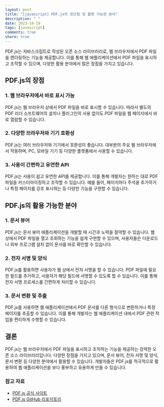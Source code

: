 ```yaml
---
layout: post
title: "[javascript] PDF.js의 장단점 및 활용 가능한 분야"
description: " "
date: 2023-10-19
tags: [javascript]
comments: true
share: true
---
```


PDF.js는 자바스크립트로 작성된 오픈 소스 라이브러리로, 웹 브라우저에서 PDF 파일을 렌더링하는 기능을 제공합니다. 이를 통해 웹 애플리케이션에서 PDF 파일을 표시하고 조작할 수 있으며, 다양한 활용 분야에서 많은 장점을 가지고 있습니다.

## PDF.js의 장점

### 1. 웹 브라우저에서 바로 표시 가능

PDF.js는 웹 브라우저 상에서 PDF 파일을 바로 표시할 수 있습니다. 따라서 별도의 PDF 리더 소프트웨어의 설치나 플러그인의 사용 없이도 PDF 파일을 웹 페이지에서 바로 열람할 수 있습니다.

### 2. 다양한 브라우저와 기기 호환성

PDF.js는 여러 브라우저와 기기에서 호환성이 좋습니다. 대부분의 주요 웹 브라우저에서 작동하며, PC, 모바일 기기 등 다양한 플랫폼에서 사용할 수 있습니다.

### 3. 사용이 간편하고 유연한 API

PDF.js는 사용이 쉽고 유연한 API를 제공합니다. 이를 통해 개발자는 원하는 대로 PDF 파일을 커스터마이징하고 조작할 수 있습니다. 예를 들어, 페이지마다 주석을 추가하거나 특정 페이지를 강조 표시하는 등 다양한 기능을 구현할 수 있습니다.

## PDF.js의 활용 가능한 분야

### 1. 문서 뷰어

PDF.js는 문서 뷰어 애플리케이션을 개발할 때 시간과 노력을 절약할 수 있습니다. 웹 상에서 PDF 파일을 열고 조회하는 기능을 쉽게 구현할 수 있으며, 사용자들은 다운로드나 외부 프로그램 설치 없이 문서를 바로 확인할 수 있습니다.

### 2. 전자 서명 및 양식

PDF.js를 활용하면 사용자가 웹 상에서 전자 서명을 할 수 있습니다. PDF 파일에 필요한 필드를 추가하고, 사용자가 해당 필드에 서명할 수 있도록 할 수 있습니다. 이를 통해 전자 서명 프로세스를 간편하게 처리할 수 있습니다.

### 3. 문서 변환 및 추출

PDF.js를 사용하면 웹 애플리케이션에서 PDF 문서를 다른 형식으로 변환하거나 특정 페이지를 추출할 수 있습니다. 이를 통해 개발자는 웹 애플리케이션 내에서 PDF 관련 작업을 편리하게 수행할 수 있습니다.

## 결론

PDF.js는 웹 브라우저에서 PDF 파일을 표시하고 조작하는 기능을 제공하는 강력한 오픈 소스 라이브러리입니다. 다양한 장점을 가지고 있으며, 문서 뷰어, 전자 서명 및 양식, 문서 변환 등 다양한 분야에서 활용할 수 있습니다. 개발자들은 PDF.js를 적극적으로 활용하여 웹 애플리케이션을 보다 풍부하고 유용하게 만들 수 있습니다. 

### 참고 자료

- [PDF.js 공식 사이트](https://mozilla.github.io/pdf.js/)
- [PDF.js GitHub 리포지토리](https://github.com/mozilla/pdf.js)